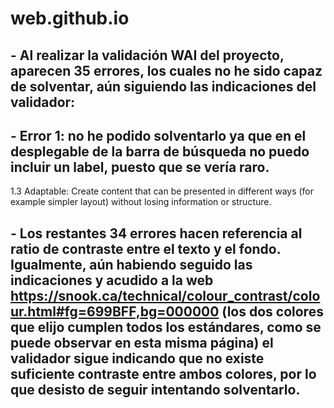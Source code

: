 # web.github.io

## - Al realizar la validación WAI del proyecto, aparecen 35 errores, los cuales no he sido capaz de solventar, aún siguiendo las indicaciones del validador:

## - Error 1: no he podido solventarlo ya que en el desplegable de la barra de búsqueda no puedo incluir un label, puesto que se vería raro.

1.3 Adaptable: Create content that can be presented in different ways (for example simpler layout) without losing information or structure.

## - Los restantes 34 errores hacen referencia al ratio de contraste entre el texto y el fondo. Igualmente, aún habiendo seguido las indicaciones y acudido a la web https://snook.ca/technical/colour_contrast/colour.html#fg=699BFF,bg=000000 (los dos colores que elijo cumplen todos los estándares, como se puede observar en esta misma página) el validador sigue indicando que no existe suficiente contraste entre ambos colores, por lo que desisto de seguir intentando solventarlo.
